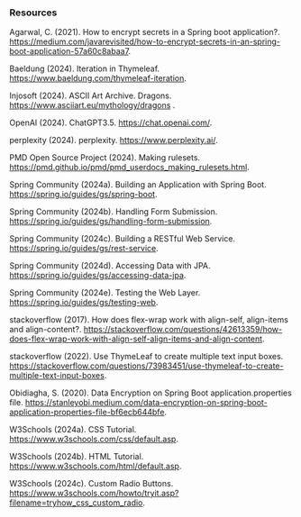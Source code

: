 ### Resources

Agarwal, C. (2021). How to encrypt secrets in a Spring boot application?. https://medium.com/javarevisited/how-to-encrypt-secrets-in-an-spring-boot-application-57a60c8abaa7. 

Baeldung (2024). Iteration in Thymeleaf. https://www.baeldung.com/thymeleaf-iteration.

Injosoft (2024). ASCII Art Archive. Dragons. https://www.asciiart.eu/mythology/dragons .

OpenAI (2024). ChatGPT3.5. https://chat.openai.com/.

perplexity (2024). perplexity. https://www.perplexity.ai/.

PMD Open Source Project (2024). Making rulesets. https://pmd.github.io/pmd/pmd_userdocs_making_rulesets.html.

Spring Community (2024a). Building an Application with Spring Boot. https://spring.io/guides/gs/spring-boot.

Spring Community (2024b). Handling Form Submission. https://spring.io/guides/gs/handling-form-submission.

Spring Community (2024c). Building a RESTful Web Service. https://spring.io/guides/gs/rest-service.

Spring Community (2024d). Accessing Data with JPA. https://spring.io/guides/gs/accessing-data-jpa.

Spring Community (2024e). Testing the Web Layer. https://spring.io/guides/gs/testing-web.

stackoverflow (2017). How does flex-wrap work with align-self, align-items and align-content?. https://stackoverflow.com/questions/42613359/how-does-flex-wrap-work-with-align-self-align-items-and-align-content.

stackoverflow (2022). Use ThymeLeaf to create multiple text input boxes. https://stackoverflow.com/questions/73983451/use-thymeleaf-to-create-multiple-text-input-boxes.

Obidiagha, S. (2020). Data Encryption on Spring Boot application.properties file. https://stanleyobi.medium.com/data-encryption-on-spring-boot-application-properties-file-bf6ecb644bfe.

W3Schools (2024a). CSS Tutorial. https://www.w3schools.com/css/default.asp.

W3Schools (2024b). HTML Tutorial. https://www.w3schools.com/html/default.asp.

W3Schools (2024c). Custom Radio Buttons. https://www.w3schools.com/howto/tryit.asp?filename=tryhow_css_custom_radio.
